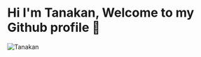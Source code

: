 <h1>Hi I'm Tanakan, Welcome to my Github profile 👋 </h1>

![Tanakan](https://scontent.fbkk10-1.fna.fbcdn.net/v/t1.6435-9/118313264_2564647227199438_3131005089168025288_n.jpg?_nc_cat=103&ccb=1-3&_nc_sid=09cbfe&_nc_ohc=8gUv-z1n5dUAX9dhqfe&_nc_ht=scontent.fbkk10-1.fna&oh=f9af67a4989188c51e4f797924ad1463&oe=6096E75C)
<!--
**baadnk7777777/baadnk7777777** is a ✨ _special_ ✨ repository because its `README.md` (this file) appears on your GitHub profile.

Here are some ideas to get you started:

- 🔭 I’m currently working on ...
- 🌱 I’m currently learning ...
- 👯 I’m looking to collaborate on ...
- 🤔 I’m looking for help with ...
- 💬 Ask me about ...
- 📫 How to reach me: ...
- 😄 Pronouns: ...
- ⚡ Fun fact: ...
-->
